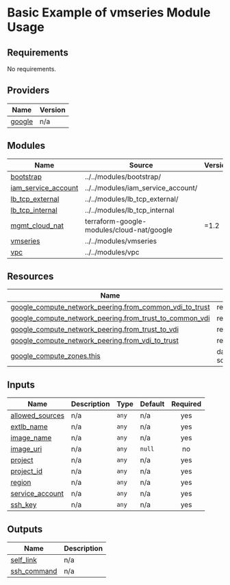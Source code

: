 # Basic Example of vmseries Module Usage

<!-- BEGINNING OF PRE-COMMIT-TERRAFORM DOCS HOOK -->
## Requirements

No requirements.

## Providers

| Name | Version |
|------|---------|
| <a name="provider_google"></a> [google](#provider\_google) | n/a |

## Modules

| Name | Source | Version |
|------|--------|---------|
| <a name="module_bootstrap"></a> [bootstrap](#module\_bootstrap) | ../../modules/bootstrap/ |  |
| <a name="module_iam_service_account"></a> [iam\_service\_account](#module\_iam\_service\_account) | ../../modules/iam_service_account/ |  |
| <a name="module_lb_tcp_external"></a> [lb\_tcp\_external](#module\_lb\_tcp\_external) | ../../modules/lb_tcp_external/ |  |
| <a name="module_lb_tcp_internal"></a> [lb\_tcp\_internal](#module\_lb\_tcp\_internal) | ../../modules/lb_tcp_internal |  |
| <a name="module_mgmt_cloud_nat"></a> [mgmt\_cloud\_nat](#module\_mgmt\_cloud\_nat) | terraform-google-modules/cloud-nat/google | =1.2 |
| <a name="module_vmseries"></a> [vmseries](#module\_vmseries) | ../../modules/vmseries |  |
| <a name="module_vpc"></a> [vpc](#module\_vpc) | ../../modules/vpc |  |

## Resources

| Name | Type |
|------|------|
| [google_compute_network_peering.from_common_vdi_to_trust](https://registry.terraform.io/providers/hashicorp/google/latest/docs/resources/compute_network_peering) | resource |
| [google_compute_network_peering.from_trust_to_common_vdi](https://registry.terraform.io/providers/hashicorp/google/latest/docs/resources/compute_network_peering) | resource |
| [google_compute_network_peering.from_trust_to_vdi](https://registry.terraform.io/providers/hashicorp/google/latest/docs/resources/compute_network_peering) | resource |
| [google_compute_network_peering.from_vdi_to_trust](https://registry.terraform.io/providers/hashicorp/google/latest/docs/resources/compute_network_peering) | resource |
| [google_compute_zones.this](https://registry.terraform.io/providers/hashicorp/google/latest/docs/data-sources/compute_zones) | data source |

## Inputs

| Name | Description | Type | Default | Required |
|------|-------------|------|---------|:--------:|
| <a name="input_allowed_sources"></a> [allowed\_sources](#input\_allowed\_sources) | n/a | `any` | n/a | yes |
| <a name="input_extlb_name"></a> [extlb\_name](#input\_extlb\_name) | n/a | `any` | n/a | yes |
| <a name="input_image_name"></a> [image\_name](#input\_image\_name) | n/a | `any` | n/a | yes |
| <a name="input_image_uri"></a> [image\_uri](#input\_image\_uri) | n/a | `any` | `null` | no |
| <a name="input_project"></a> [project](#input\_project) | n/a | `any` | n/a | yes |
| <a name="input_project_id"></a> [project\_id](#input\_project\_id) | n/a | `any` | n/a | yes |
| <a name="input_region"></a> [region](#input\_region) | n/a | `any` | n/a | yes |
| <a name="input_service_account"></a> [service\_account](#input\_service\_account) | n/a | `any` | n/a | yes |
| <a name="input_ssh_key"></a> [ssh\_key](#input\_ssh\_key) | n/a | `any` | n/a | yes |

## Outputs

| Name | Description |
|------|-------------|
| <a name="output_self_link"></a> [self\_link](#output\_self\_link) | n/a |
| <a name="output_ssh_command"></a> [ssh\_command](#output\_ssh\_command) | n/a |
<!-- END OF PRE-COMMIT-TERRAFORM DOCS HOOK -->